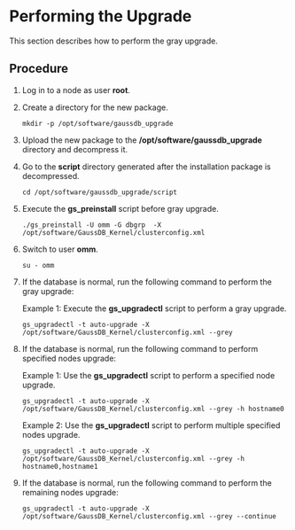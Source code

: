 # Performing the Upgrade<a name="EN-US_TOPIC_0305491427"></a>

This section describes how to perform the gray upgrade.

## Procedure<a name="section17506731105516"></a>

1.  Log in to a node as user  **root**.
2.  Create a directory for the new package.

    ```
    mkdir -p /opt/software/gaussdb_upgrade
    ```

3.  Upload the new package to the  **/opt/software/gaussdb\_upgrade**  directory and decompress it.
4.  Go to the  **script**  directory generated after the installation package is decompressed.

    ```
    cd /opt/software/gaussdb_upgrade/script
    ```

5.  Execute the  **gs\_preinstall**  script before gray upgrade.

    ```
    ./gs_preinstall -U omm -G dbgrp  -X /opt/software/GaussDB_Kernel/clusterconfig.xml
    ```

6.  Switch to user  **omm**.

    ```
    su - omm
    ```

7.  If the database is normal, run the following command to perform the gray upgrade:

    Example 1: Execute the  **gs\_upgradectl**  script to perform a gray upgrade.

    ```
    gs_upgradectl -t auto-upgrade -X /opt/software/GaussDB_Kernel/clusterconfig.xml --grey
    ```

8.  If the database is normal, run the following command to perform specified nodes upgrade:

    Example 1: Use the  **gs\_upgradectl**  script to perform a specified node upgrade.
 
    ```
    gs_upgradectl -t auto-upgrade -X /opt/software/GaussDB_Kernel/clusterconfig.xml --grey -h hostname0
    ```
    Example 2: Use the  **gs\_upgradectl**  script to perform multiple specified nodes upgrade.

    ```
    gs_upgradectl -t auto-upgrade -X /opt/software/GaussDB_Kernel/clusterconfig.xml --grey -h hostname0,hostname1
    ```

9.  If the database is normal, run the following command to perform the remaining nodes upgrade:

    ```
    gs_upgradectl -t auto-upgrade -X /opt/software/GaussDB_Kernel/clusterconfig.xml --grey --continue
    ```

